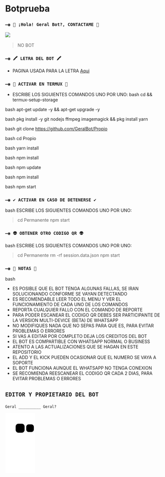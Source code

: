 # Botprueba
### `—◉ 👑 ¡Hola! Geral Bot?, CONTACTAME 👑`
<a href="http://wa.me/+51935763050" target="blank"><img src="https://img.shields.io/badge/Geral Bot-25D366?style=for-the-badge&logo=whatsapp&logoColor=white" /></a>
> NO BOT

### `—◉ 🖍 LETRA DEL BOT 🖍`
- PAGINA USADA PARA LA LETRA [Aqui](https://smiley.cool/es/weirdmaker.php)


### `—◉ 👾 ACTIVAR EN TERMUX 👾` 
- ESCRIBE LOS SIGUIENTES COMANDOS UNO POR UNO:
bash
cd && termux-setup-storage


bash
apt-get update -y && apt-get upgrade -y


bash
pkg install -y git nodejs ffmpeg imagemagick && pkg install yarn


bash
git clone https://github.com/GeralBot/Propio


bash
cd Propio


bash
yarn install


bash
npm install


bash
npm update


bash
npm install


bash
npm start


### 

### `—◉ ✔ ACTIVAR EN CASO DE DETENERSE ✔`
bash
ESCRIBE LOS SIGUIENTES COMANDOS UNO POR UNO:
> cd Permanente
> npm start


### `—◉ 👽 OBTENER OTRO CODIGO QR 👽`
bash
ESCRIBE LOS SIGUIENTES COMANDOS UNO POR UNO:
> cd Permanente
> rm -rf session.data.json
> npm start



### `—◉ 📝 NOTAS 📝`
bash
- ES POSIBLE QUE EL BOT TENGA ALGUNAS FALLAS, SE IRAN SOLUCIONANDO CONFORME SE VAYAN DETECTANDO
- ES RECOMENDABLE LEER TODO EL MENU Y VER EL FUNCIONAMIENTO DE CADA UNO DE LOS COMANDOS
- REPORTA CUALQUIER FALLO CON EL COMANDO DE REPORTE 
- PARA PODER ESCANEAR EL CODIGO QR DEBES SER PARTICIPANTE DE LA VERSION MULTI-DEVICE (BETA) DE WHATSAPP
- NO MODIFIQUES NADA QUE NO SEPAS PARA QUE ES, PARA EVITAR PROBLEMAS O ERRORES
- SI VAS A EDITAR POR COMPLETO DEJA LOS CREDITOS DEL BOT 
- EL BOT ES COMPARTIBLE CON WHATSAPP NORMAL O BUSINESS
- ATENTO A LAS ACTUALIZACIONES QUE SE HAGAN EN ESTE REPOSITORIO
- EL ADD Y EL KICK PUEDEN OCASIONAR QUE EL NUMERO SE VAYA A SOPORTE 
- EL BOT FUNCIONA AUNQUE EL WHATSAPP NO TENGA CONEXION 
- SE RECOMIENDA REESCANEAR EL CODIGO QR CADA 2 DIAS, PARA EVITAR PROBLEMAS O ERRORES


## `EDITOR Y PROPIETARIO DEL BOT` 
`Geral __________ Geral?`

![Snake animation](https://github.com/GataNina-Li/GataNina-Li/blob/output/github-contribution-grid-snake.svg)
</div>
